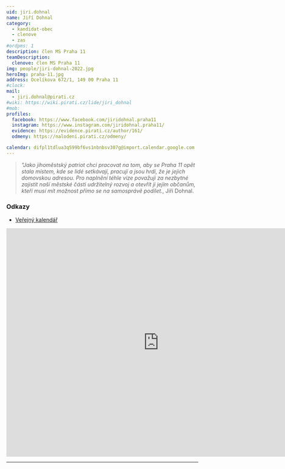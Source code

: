 ```yaml
---
uid: jiri.dohnal
name: Jiří Dohnal
category:
  - kandidat-obec
  - clenove
  - zas   
#ordpms: 1
description: člen MS Praha 11
teamDescription:
  clenove: člen MS Praha 11
img: people/jiri-dohnal-2022.jpg
heroImg: praha-11.jpg
address: Ocelíkova 672/1, 149 00 Praha 11
#clock: 
mail:
  - jiri.dohnal@pirati.cz
#wiki: https://wiki.pirati.cz/lide/jiri_dohnal
#mob:
profiles:
  facebook: https://www.facebook.com/jiridohnal.praha11
  instagram: https://www.instagram.com/jiridohnal.praha11/
  evidence: https://evidence.pirati.cz/author/161/
  odmeny: https://nalodeni.pirati.cz/odmeny/

calendar: difpl1tdlua3q599bf6vs1nbnbsv307g@import.calendar.google.com
---
```




>*"Jako jihoměstský patriot chci pracovat na tom, aby se Praha 11 opět stala místem, kde se lidé setkávají, pracují a jsou hrdí, že je jejich domovskou adresou. Pro naplnění téhle vize považuji za nezbytné zajistit naší městské části udržitelný rozvoj a otevřít ji jejím občanům, kteří musí mít možnost přímo se na samosprávě podílet.*, Jiří Dohnal.

### Odkazy

* [Veřejný kalendář](https://webmail.praha11.cz/owa/calendar/dohnalJ@praha11.cz/Kalendář/calendar.html)


<iframe src="https://webmail.praha11.cz/owa/calendar/dohnalJ@praha11.cz/Kalendář/calendar.html" style="border: 0" width="800" height="600" frameborder="0" scrolling="no"></iframe>

<!--
<iframe width="700" height="750" src="https://calendar.google.com/calendar/u/0/embed?src=difpl1tdlua3q599bf6vs1nbnbsv307g@import.calendar.google.com&ctz=Europe/Prague"></iframe>
-->

---
